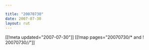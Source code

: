 ```yaml
---

title: "20070730"
date: 2007-07-30
layout: rut
---
```


[[!meta updated="2007-07-30"]]
[[!map pages="20070730/* and ! 20070730/*/*"]]
